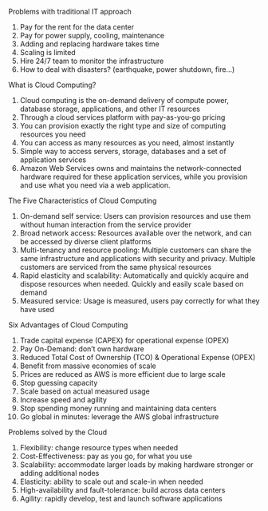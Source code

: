 Problems with traditional IT approach 
1. Pay for the rent for the data center 
1. Pay for power supply, cooling, maintenance 
1. Adding and replacing hardware takes time 
1. Scaling is limited 
1. Hire 24/7 team to monitor the infrastructure 
1. How to deal with disasters? (earthquake, power shutdown, fire…) 


What is Cloud Computing? 
1. Cloud computing is the on-demand delivery of compute power, database storage,
applications, and other IT resources 
1. Through a cloud services platform with pay-as-you-go pricing 
1. You can provision exactly the right type and size of computing resources you need 
1. You can access as many resources as you need, almost instantly 
1. Simple way to access servers, storage, databases and a set of application services 
1. Amazon Web Services owns and maintains the network-connected hardware 
required for these application services, while you provision and use what you need
via a web application. 


The Five Characteristics of Cloud Computing 
1. On-demand self service: Users can provision resources and use them without human interaction from the service provider 
1. Broad network access: Resources available over the network, and can be accessed by diverse client platforms 
1. Multi-tenancy and resource pooling: Multiple customers can share the same infrastructure and applications with security and privacy. Multiple customers are serviced from the same physical resources  
1. Rapid elasticity and scalability: Automatically and quickly acquire and dispose resources when needed.  Quickly and easily scale based on demand 
1. Measured service: Usage is measured, users pay correctly for what they have used 


Six Advantages of Cloud Computing 
1. Trade capital expense (CAPEX) for operational expense (OPEX) 
1. Pay On-Demand: don’t own hardware 
1. Reduced Total Cost of Ownership (TCO) & Operational Expense (OPEX) 
1. Benefit from massive economies of scale 
1. Prices are reduced as AWS is more efficient due to large scale 
1. Stop guessing capacity 
1. Scale based on actual measured usage 
1. Increase speed and agility 
1. Stop spending money running and maintaining data centers 
1. Go global in minutes: leverage the AWS global infrastructure 


Problems solved by the Cloud 
1. Flexibility: change resource types when needed 
1. Cost-Effectiveness: pay as you go, for what you use 
1. Scalability: accommodate larger loads by making hardware stronger or
adding additional nodes 
1. Elasticity: ability to scale out and scale-in when needed 
1. High-availability and fault-tolerance: build across data centers 
1. Agility: rapidly develop, test and launch software applications 


